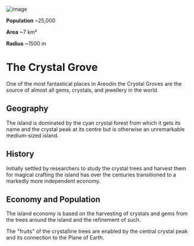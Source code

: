 <InfoBox>

![image](https://placehold.co/600x400?text=Crystal%20Groves)

**Population** ~25,000

**Area** ~7 km²

**Radius** ~1500 m

</InfoBox>

# The Crystal Grove

One of the most fantastical places in Areodin the Crystal Groves are the source of almost all gems, crystals, and jewellery in the world.

## Geography

The island is dominated by the cyan crystal forest from which it gets its name and the crystal peak at its centre but is otherwise an unremarkable medium-sized island.

## History

Initially settled by researchers to study the crystal trees and harvest them for magical crafting the island has over the centuries transitioned to a markedly more independent economy.

## Economy and Population

The island economy is based on the harvesting of crystals and gems from the trees around the island and the refinement of such.

The "fruits" of the crystalline trees are enabled by the central crystal peak and its connection to the Plane of Earth.
